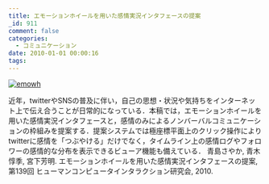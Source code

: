 ```yaml
---
title: エモーションホイールを用いた感情実況インタフェースの提案
_id: 911
comment: false
categories:
  - コミュニケーション
date: 2010-01-01 00:00:16
tags:
---
```


[![emowh](/wp-content/uploads/2015/05/emowh.jpg)](/wp-content/uploads/2015/05/emowh.jpg)


近年，twitterやSNSの普及に伴い，自己の思想・状況や気持ちをインターネット上で伝え合うことが日常的になっている．本稿では，エモーションホイールを用いた感情実況インタフェースと，感情のみによるノンバーバルコミュニケーションの枠組みを提案する．提案システムでは極座標平面上のクリック操作によりtwitterに感情を「つぶやける」だけでなく，タイムライン上の感情ログやフォロワーの感情的な分布を表示できるビューア機能も備えている．
青島さやか, 青木惇季, 宮下芳明. エモーションホイールを用いた感情実況インタフェースの提案, 第139回 ヒューマンコンピュータインタラクション研究会, 2010.

